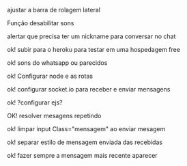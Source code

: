 ajustar a barra de rolagem lateral


Função desabilitar sons

alertar que precisa ter um nickname para conversar no chat

ok! subir para o heroku para testar em uma hospedagem free 

ok! sons do whatsapp ou parecidos

ok! Configurar node e as rotas

ok! configurar socket.io para receber e enviar mensagens

ok! ?configurar ejs?

OK! resolver mesagens repetindo

ok! limpar input Class="mensagem" ao enviar mesagem

ok! separar estilo de mensagem enviada das recebidas

ok! fazer sempre a mensagem mais recente aparecer